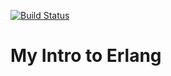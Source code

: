 [![Build Status](https://travis-ci.org/yowcow/erlang-intro.svg?branch=master)](https://travis-ci.org/yowcow/erlang-intro)

My Intro to Erlang
==================
